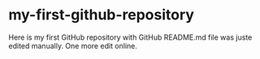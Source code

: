# my-first-github-repository
Here is my first GitHub repository with GitHub
README.md file was juste edited manually. One more edit online.
